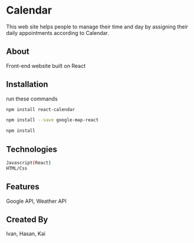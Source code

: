 # Calendar
This web site helps people to manage their time and day by assigning their daily appointments according to Calendar.
## About
Front-end website built on React
## Installation
run these commands
```bash
npm install react-calendar
```
```bash
npm install --save google-map-react
```
```bash
npm install
```
## Technologies
```bash
Javascript(React)
HTML/Css
```
## Features
Google API, Weather API
## Created By
Ivan,
Hasan,
Kai
